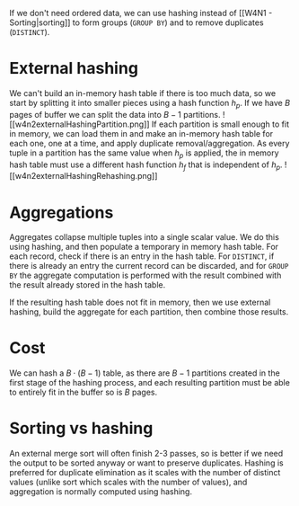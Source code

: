 If we don't need ordered data, we can use hashing instead of [[W4N1 - Sorting|sorting]] to form groups (`GROUP BY`) and to remove duplicates (`DISTINCT`).
# External hashing
We can't build an in-memory hash table if there is too much data, so we start by splitting it into smaller pieces using a hash function $h_p$. If we have $B$ pages of buffer we can split the data into $B-1$ partitions.
![[w4n2externalHashingPartition.png]]
If each partition is small enough to fit in memory, we can load them in and make an in-memory hash table for each one, one at a time, and apply duplicate removal/aggregation. As every tuple in a partition has the same value when $h_p$ is applied, the in memory hash table must use a different hash function $h_f$ that is independent of $h_p$.
![[w4n2externalHashingRehashing.png]]
# Aggregations
Aggregates collapse multiple tuples into a single scalar value. We do this using hashing, and then populate a temporary in memory hash table. For each record, check if there is an entry in the hash table. For `DISTINCT`, if there is already an entry the current record can be discarded, and for `GROUP BY` the aggregate computation is performed with the result combined with the result already stored in the hash table.

If the resulting hash table does not fit in memory, then we use external hashing, build the aggregate for each partition, then combine those results.
# Cost
We can hash a $B\cdot(B-1)$ table, as there are $B-1$ partitions created in the first stage of the hashing process, and each resulting partition must be able to entirely fit in the buffer so is $B$ pages.
# Sorting vs hashing
An external merge sort will often finish 2-3 passes, so is better if we need the output to be sorted anyway or want to preserve duplicates. Hashing is preferred for duplicate elimination as it scales with the number of distinct values (unlike sort which scales with the number of values), and aggregation is normally computed using hashing.